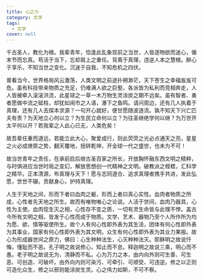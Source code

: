 ```yaml
---
title: 心之力
category: 文学
tags:
  - 文学
cover: null
---
```


千古圣人，教化为根。我辈青年，恰逢此乱象现前之当世，人皆逐物欲而迷心，循末节而忘真。苟活于当下，忘却肩上之重任。背离于真理，违逆人本之慧根。醉心于享乐，不知当世之变化。沉迷于自我，不知危机之四伏。

普看当今，世界格局风云激荡，人类文明之前途扑朔渺茫，天下苍生之幸福岌岌可危。虽有科技带来物质之充足，仍难满人欲之巨壑，各派皆为私利而竞相奔走，人人皆被牵入滚滚洪流，此星球之一草一木万物生灵涂炭之期不远矣。虽有智者、勇者愿做中流之砥柱，却犹如闹市之人语，瀑下之鱼鸣。请问周边，还有几人执着于真理，还有几人去探本求源？一句开心就好，便甘愿随波逐流。孰不知天下兴亡匹夫有责？为天地立心何以立？为生民立命何以立？为往圣继绝学何以继？为万世开太平何以开？若我辈之人此心已无，人类危矣！

故吾辈任重而道远，若能立此大心，聚爱成行，则此荧荧之光必点通天之亮，星星之火必成燎原之势，翻天覆地，扭转乾坤，开全球一代之盛世，也未为不可！

故当世青年之责任，在承前启后继古圣百家之所长，开放胸怀融东西文明之精粹，与时俱进应当世时局之变幻，解放思想创一代精神之文明。破教派之桎楛，汇科学之精华。正本清源，布真理与天下！愿与志同道合、追求真理者携手共进，发此弘愿，世世不辍，贡献身心，护持真理。

人生于天地之间，形而下者曰血肉之躯，形而上者曰真心实性。血肉者物质之所成，心性者先天地之所生。故而有唯物唯心之论说。人活于世间，血肉乃器具，心性为主使。血肉现生灭之相，心性存不变之质，一切有灵生命皆与此理不悖。盖古今所有文明之相，皆发于心性而成于物质。文学、艺术、器物乃至个人所作所为均为愿、欲、情等驱使所生。故个人有何心性即外表为其生活，团体有何心性即外表为其事业，国家有何心性即外表为其文明，众生有何心性即外表为其业力果报。故心为形成器世间之原力，佛曰：心生种种法生，心灭种种法灭。耶稣明之故说忏悔，懂耻而不恶。孔子明之故说修心，知止而不怠。释迦明之故说三乘，明心而不愚。老子明之故说无为，清静而不私。心为万力之本，由内向外则可生善、可生恶、可创造、可破坏。由外向内则可染污、可牵引、可顺受、可违逆。修之以正则可造化众生，修之以邪则能涂炭生灵。心之伟力如斯，不可不察。
